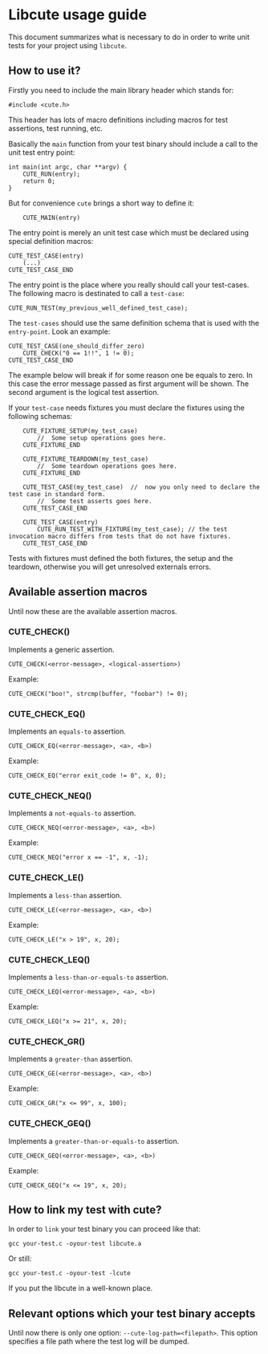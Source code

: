 # Libcute usage guide

This document summarizes what is necessary to do in order to write unit tests for your project using ``libcute``.

## How to use it?

Firstly you need to include the main library header which stands for:

    #include <cute.h>

This header has lots of macro definitions including macros for test assertions, test running, etc.

Basically the ``main`` function from your test binary should include a call to the unit test entry point:

	int main(int argc, char **argv) {
	    CUTE_RUN(entry);
	    return 0;
	}

But for convenience ``cute`` brings a short way to define it:

        CUTE_MAIN(entry)

The entry point is merely an unit test case which must be declared using special definition macros:

	CUTE_TEST_CASE(entry)
	    (...)
	CUTE_TEST_CASE_END

The entry point is the place where you really should call your test-cases. The following
macro is destinated to call a ``test-case``:

	CUTE_RUN_TEST(my_previous_well_defined_test_case);

The ``test-cases`` should use the same definition schema that is used with the ``entry-point``. Look an
example:

	CUTE_TEST_CASE(one_should_differ_zero)
	    CUTE_CHECK("0 == 1!!", 1 != 0);
	CUTE_TEST_CASE_END

The example below will break if for some reason one be equals to zero. In this case the error message
passed as first argument will be shown. The second argument is the logical test assertion.

If your ``test-case`` needs fixtures you must declare the fixtures using the following schemas:

        CUTE_FIXTURE_SETUP(my_test_case)
            //  Some setup operations goes here.
        CUTE_FIXTURE_END

        CUTE_FIXTURE_TEARDOWN(my_test_case)
            //  Some teardown operations goes here.
        CUTE_FIXTURE_END

        CUTE_TEST_CASE(my_test_case)  //  now you only need to declare the test case in standard form.
            //  Some test asserts goes here.
        CUTE_TEST_CASE_END

        CUTE_TEST_CASE(entry)
            CUTE_RUN_TEST_WITH_FIXTURE(my_test_case); // the test invocation macro differs from tests that do not have fixtures.
        CUTE_TEST_CASE_END

Tests with fixtures must defined the both fixtures, the setup and the teardown, otherwise you will get unresolved externals errors.

## Available assertion macros

Until now these are the available assertion macros.

### CUTE_CHECK()

Implements a generic assertion.

``CUTE_CHECK(<error-message>, <logical-assertion>)``

Example:

	CUTE_CHECK("boo!", strcmp(buffer, "foobar") != 0);

### CUTE_CHECK_EQ()

Implements an ``equals-to`` assertion.

``CUTE_CHECK_EQ(<error-message>, <a>, <b>)``

Example:

	CUTE_CHECK_EQ("error exit_code != 0", x, 0);

### CUTE_CHECK_NEQ()

Implements a ``not-equals-to`` assertion.

``CUTE_CHECK_NEQ(<error-message>, <a>, <b>)``

Example:

	CUTE_CHECK_NEQ("error x == -1", x, -1);

### CUTE_CHECK_LE()

Implements a ``less-than`` assertion.

``CUTE_CHECK_LE(<error-message>, <a>, <b>)``

Example:

	CUTE_CHECK_LE("x > 19", x, 20);

### CUTE_CHECK_LEQ()

Implements a ``less-than-or-equals-to`` assertion.

``CUTE_CHECK_LEQ(<error-message>, <a>, <b>)``

Example:

	CUTE_CHECK_LEQ("x >= 21", x, 20);

### CUTE_CHECK_GR()

Implements a ``greater-than`` assertion.

``CUTE_CHECK_GE(<error-message>, <a>, <b>)``

Example:

	CUTE_CHECK_GR("x <= 99", x, 100);

### CUTE_CHECK_GEQ()

Implements a ``greater-than-or-equals-to`` assertion.

``CUTE_CHECK_GEQ(<error-message>, <a>, <b>)``

Example:

	CUTE_CHECK_GEQ("x <= 19", x, 20);

## How to link my test with cute?

In order to ``link`` your test binary you can proceed like that:

``gcc your-test.c -oyour-test libcute.a``

Or still:

``gcc your-test.c -oyour-test -lcute``

If you put the libcute in a well-known place.

## Relevant options which your test binary accepts

Until now there is only one option: ``--cute-log-path=<filepath>``. This option specifies a file path
where the test log will be dumped.

